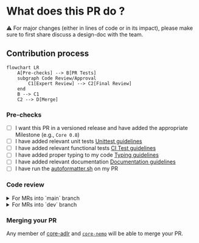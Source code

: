 # What does this PR do ?
<!-- Add a one line overview of what this PR aims to accomplish. -->

:warning: For major changes (either in lines of code or in its impact), please make sure to first share discuss a design-doc with the team.  

## Contribution process

```mermaid
flowchart LR
    A[Pre-checks] --> B[PR Tests]
    subgraph Code Review/Approval
        C1[Expert Review] --> C2[Final Review]
    end
    B --> C1
    C2 --> D[Merge]
```

### Pre-checks

- [ ] I want this PR in a versioned release and have added the appropriate Milestone (e.g., `Core 0.8`)
- [ ] I have added relevant unit tests [Unittest guidelines](https://adlr.gitlab-master-pages.nvidia.com/megatron-lm-wiki/testing_guide/unit_tests/)
- [ ] I have added relevant functional tests [CI Test guidelines](https://adlr.gitlab-master-pages.nvidia.com/megatron-lm-wiki/testing_guide/functional_tests/)
- [ ] I have added proper typing to my code [Typing guidelines](https://docs.python.org/3/library/typing.html)
- [ ] I have added relevant documentation [Documentation guidelines](https://adlr.gitlab-master-pages.nvidia.com/megatron-lm-wiki/documentation_guide/)
- [ ] I have run the [autoformatter.sh](https://adlr.gitlab-master-pages.nvidia.com/megatron-lm-wiki/testing_guide/formatting/#autoformattersh) on my PR

### Code review

<details>
<summary>For MRs into `main` branch</summary>

#### (Step 1): Add PR label `Expert Review`

#### (Step 2): Assign expert reviewers

Assign the expert reviewers that correspond to the areas the PR touches (if no match, assign someone from `DEFAULT`):

- Model:
  - [ ] Bert: `aot@nvidia.com`  
  - [ ] GPT: `ksanthanam@nvidia.com`
  - [ ] MoE: `akhattar@nvidia.com`, `vkorthikanti@nvidia.com`, `ykarnati@nvidia.com`, `shiqingf@nvidia.com`, `xiny@nvidia.com`, `zijiey@nvidia.com`
  - [ ] Multimodal: `trintamaki@nvidia.com`
  - [ ] Retro: `lmcafee@nvidia.com`
  - [ ] T5: `huvu@nvidia.com`
- Distributed:
  - [ ] Distributed Checkpointing: `skierat@nvidia.com`, `mblaz@nvidia.com`, `dpykhtar@nvidia.com`
  - [ ] Distributed optimizer: `slym@nvidia.com`
- [ ] Inference: `vkorthikanti@nvidia.com`
- [ ] Quantization and Inference (QAT): `chenhany@nvidia.com`
- Parallelism:
  - [ ] Context Parallelism: `boxiangw@nvidia.com`, `xren@nvidia.com`
  - [ ] Pipeline Parallelism: `xren@nvidia.com`  
- Transformer: `ksanthanam@nvidia.com`
- Post-training: `chenhany@nvidia.com`, `aanoosheh@nvidia.com`, `kmorabia@nvidia.com`
- [ ] Datasets: `jkamalu@nvidia.com`
- [ ] Tests:  okoenig, donghyukc, pagaray, chtruong
- [ ] __DEFAULT__: shanmugamr jcasper eharper okoenig

:warning: Only proceed to the next step once all reviewers have approved, merge-conflict are resolved and the CI is passing.  
Final Review might get declined if these requirements are not fulfilled.

#### (Step 3): Final Review

1. Add `Final Review` label
2. Assign

- ADLR: `jcasper@nvidia.com` || `dnarayanan@nvidia.com` || `vkorthikanti@nvidia.com`
- NeMo: `eharper@nvidia.com` || `shanmugamr@nvidia.com` || `ansubramania@nvidia.com` || `yuya@nvidia.com`

#### (Optional Step 4): Cherry-pick into release branch

If this PR also needs to be merged into `core_r*` release branches, after this PR has been merged, select `Cherry-pick` to open a new PR into the release branch.

</details>

<details>
<summary>For MRs into `dev` branch</summary>
The proposed review process for `dev` branch is under active discussion.

MRs are mergable after one approval by either `eharper@nvidia.com` or `zijiey@nvidia.com`.
</details>

### Merging your PR

Any member of [core-adlr](https://github.com/org/teams/NVIDIA/core-adlr) and [`core-nemo`](https://github.com/org/teams/NVIDIA/core-adlr) will be able to merge your PR.
